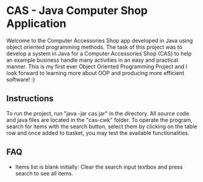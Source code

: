 # CAS - Java Computer Shop Application

Welcome to the Computer Accessories Shop app developed in Java using object oriented programming methods. The task of this project was to develop a system in Java for a Computer Accessories Shop (CAS) to help an example business handle many activities in an easy and practical manner. This is my first ever Object Oriented Programming Project and I look forward to learning more about OOP and producing more efficient software! :)

## Instructions
To run the project, run "java -jar cas.jar" in the directory. All source code and java files are located in the "cas-cwk" folder. To operate the program, search for items with the search button, select them by clicking on the table row and once added to basket, you may test the available functionalities.


## FAQ
- Items list is blank initially: Clear the search input textbox and press search to see all items.
